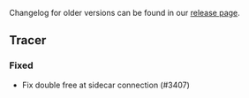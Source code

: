 Changelog for older versions can be found in our [release page](https://github.com/DataDog/dd-trace-php/releases).

## Tracer
### Fixed
- Fix double free at sidecar connection (#3407)
